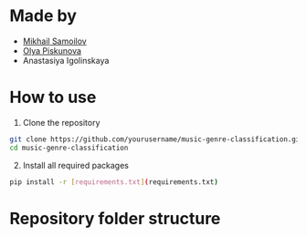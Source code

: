 # Made by
- [Mikhail Samoilov](https://github.com/Samoilov2004)
- [Olya Piskunova](https://github.com/celluwee)
- Anastasiya Igolinskaya

# How to use
1. Clone the repository
```bash
git clone https://github.com/yourusername/music-genre-classification.git
cd music-genre-classification
```

2. Install all required packages
```bash
pip install -r [requirements.txt](requirements.txt)
```

# Repository folder structure





